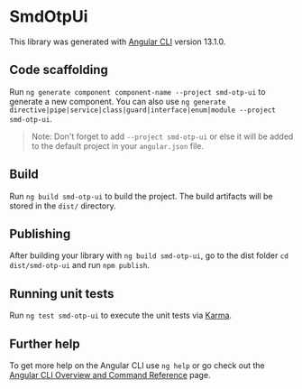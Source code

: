 # SmdOtpUi

This library was generated with [Angular CLI](https://github.com/angular/angular-cli) version 13.1.0.

## Code scaffolding

Run `ng generate component component-name --project smd-otp-ui` to generate a new component. You can also use `ng generate directive|pipe|service|class|guard|interface|enum|module --project smd-otp-ui`.
> Note: Don't forget to add `--project smd-otp-ui` or else it will be added to the default project in your `angular.json` file. 

## Build

Run `ng build smd-otp-ui` to build the project. The build artifacts will be stored in the `dist/` directory.

## Publishing

After building your library with `ng build smd-otp-ui`, go to the dist folder `cd dist/smd-otp-ui` and run `npm publish`.

## Running unit tests

Run `ng test smd-otp-ui` to execute the unit tests via [Karma](https://karma-runner.github.io).

## Further help

To get more help on the Angular CLI use `ng help` or go check out the [Angular CLI Overview and Command Reference](https://angular.io/cli) page.
